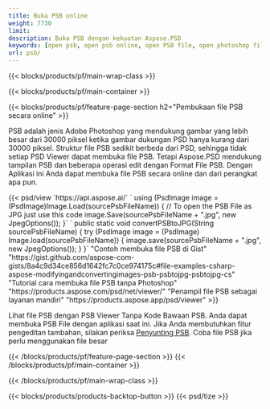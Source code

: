 ```yaml
---
title: Buka PSB online
weight: 7730
limit: 
description: Buka PSB dengan kekuatan Aspose.PSD
keywords: [open psb, open psb online, open PSB file, open photoshop file, preview psb]
url: psb/
---
```


{{< blocks/products/pf/main-wrap-class >}}

{{< blocks/products/pf/main-container >}}

{{< blocks/products/pf/feature-page-section h2="Pembukaan file PSB secara online" >}}
<p>PSB adalah jenis Adobe Photoshop yang mendukung gambar yang lebih besar dari 30000 piksel ketika gambar dukungan PSD hanya kurang dari 30000 piksel. Struktur file PSB sedikit berbeda dari PSD, sehingga tidak setiap PSD Viewer dapat membuka file PSB. Tetapi Aspose.PSD mendukung tampilan PSB dan beberapa operasi edit dengan Format File PSB. Dengan Aplikasi ini Anda dapat membuka file PSB secara online dan dari perangkat apa pun.</p>
{{< psd/view `https://api.aspose.ai/` 
`    using (PsdImage image = (PsdImage)Image.Load(sourcePsbFileName))
    {
	    // To open the PSB File as JPG just use this code
        image.Save(sourcePsbFileName + ".jpg",  new JpegOptions());
    }` 
`   public static void convertPSBtoJPG(String sourcePsbFileName) {
        try (PsdImage image = (PsdImage) Image.load(sourcePsbFileName)) {
            image.save(sourcePsbFileName + ".jpg", new JpegOptions());
        }
    }` 
"Contoh membuka file PSB di Gist" "https://gist.github.com/aspose-com-gists/8a4c9d34ce856d1642fc7c0ce974175c#file-examples-csharp-aspose-modifyingandconvertingimages-psb-psbtojpg-psbtojpg-cs" 
"Tutorial cara membuka file PSB tanpa Photoshop" "https://products.aspose.com/psd/net/viewer/" 
"Penampil file PSB sebagai layanan mandiri" "https://products.aspose.app/psd/viewer" >}}
<p>Lihat file PSB dengan PSB Viewer Tanpa Kode Bawaan PSB. Anda dapat membuka PSB File dengan aplikasi saat ini. Jika Anda membutuhkan fitur pengeditan tambahan, silakan periksa <a href="https://products.aspose.app/psd/template-editor">Penyunting PSB</a>. Coba file PSB jika perlu menggunakan file besar</p>
{{< /blocks/products/pf/feature-page-section >}}
{{< /blocks/products/pf/main-container >}}


{{< /blocks/products/pf/main-wrap-class >}}

{{< blocks/products/products-backtop-button >}}
{{< psd/tize >}}
